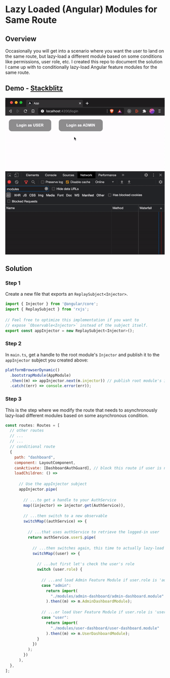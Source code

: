 # Lazy Loaded (Angular) Modules for Same Route

## Overview

Occasionally you will get into a scenario where you want the user to land on the same route, but lazy-load a different module based on some conditions like permissions, user role, etc. I created this repo to document the solution I came up with to conditionally lazy-load Angular feature modules for the same route.

## Demo - [Stackblitz](https://stackblitz.com/github/gulsharan/lazy-loaded-modules-for-same-route)

![Preview](Preview.gif)

## Solution

### Step 1

Create a new file that exports an `ReplaySubject<Injector>`.

```javascript
import { Injector } from '@angular/core';
import { ReplaySubject } from 'rxjs';

// Feel free to optimize this implementation if you want to
// expose `Observable<Injector>` instead of the subject itself.
export const appInjector = new ReplaySubject<Injector>();
```

### Step 2

In `main.ts`, get a handle to the root module's `Injector` and publish it to the `appInjector` subject you created above:

```javascript
platformBrowserDynamic()
  .bootstrapModule(AppModule)
  .then((m) => appInjector.next(m.injector)) // publish root module's injector
  .catch((err) => console.error(err));
```

### Step 3

This is the step where we modify the route that needs to asynchronously lazy-load different modules based on some asynchronous condition.

```javascript
const routes: Routes = [
  // other routes
  // ...
  // ...
  // conditional route
  {
    path: "dashboard",
    component: LayoutComponent,
    canActivate: [DashboardAuthGuard], // block this route if user is not logged-in
    loadChildren: () =>
    
      // Use the appInjector subject
      appInjector.pipe(
        
        // ...to get a handle to your AuthService
        map((injector) => injector.get(AuthService)),
        
        // ...then switch to a new observable
        switchMap((authService) => {
          
          // ...that uses authService to retrieve the logged-in user
          return authService.user$.pipe(
            
            // ...then switches again, this time to actually lazy-load a feature module
            switchMap((user) => {
              
              // ...but first let's check the user's role
              switch (user.role) {
                
                // ...and load Admin Feature Module if user.role is 'admin'
                case "admin":
                  return import(
                    "./modules/admin-dashboard/admin-dashboard.module"
                  ).then((m) => m.AdminDashboardModule);
                
                // ...or load User Feature Module if user.role is 'user'
                case "user":
                  return import(
                    "./modules/user-dashboard/user-dashboard.module"
                  ).then((m) => m.UserDashboardModule);
              }
            })
          );
        })
      ),
  },
];
```
